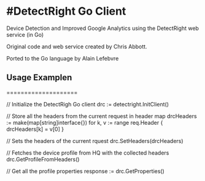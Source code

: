 #DetectRight Go Client
====================

Device Detection and Improved Google Analytics using the DetectRight web service (in Go)

Original code and web service created by Chris Abbott.

Ported to the Go language by Alain Lefebvre



## Usage Examplen
====================

// Initialize the DetectRigh Go client
drc := detectright.InitClient()

// Store all the headers from the current request in header map
drcHeaders := make(map[string]interface{})
for k, v := range req.Header {
  drcHeaders[k] = v[0]
}

// Sets the headers of the current rquest
drc.SetHeaders(drcHeaders)

// Fetches the device profile from HQ with the collected headers
drc.GetProfileFromHeaders()


// Get all the profile properties
response := drc.GetProperties()

